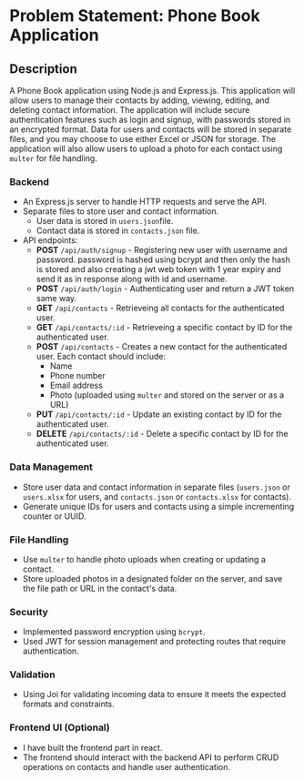# Problem Statement: Phone Book Application

## Description

A Phone Book application using Node.js and Express.js. This application will allow users to manage their contacts by adding, viewing, editing, and deleting contact information. The application will include secure authentication features such as login and signup, with passwords stored in an encrypted format. Data for users and contacts will be stored in separate files, and you may choose to use either Excel or JSON for storage. The application will also allow users to upload a photo for each contact using `multer` for file handling.

### Backend

- An Express.js server to handle HTTP requests and serve the API.
- Separate files to store user and contact information.
  - User data is stored in `users.json`file.
  - Contact data is stored in `contacts.json` file.
- API endpoints:
  - **POST** `/api/auth/signup` - Registering new user with username and password. password is hashed using bcrypt and then only the hash is stored and also creating a jwt web token with 1 year expiry and send it as in response along with id and username.
  - **POST** `/api/auth/login` - Authenticating user and return a JWT token same way.
  - **GET** `/api/contacts` - Retrieveing all contacts for the authenticated user.
  - **GET** `/api/contacts/:id` - Retrieveing a specific contact by ID for the authenticated user.
  - **POST** `/api/contacts` - Creates a new contact for the authenticated user. Each contact should include:
    - Name
    - Phone number
    - Email address
    - Photo (uploaded using `multer` and stored on the server or as a URL)
  - **PUT** `/api/contacts/:id` - Update an existing contact by ID for the authenticated user.
  - **DELETE** `/api/contacts/:id` - Delete a specific contact by ID for the authenticated user.

### Data Management

- Store user data and contact information in separate files (`users.json` or `users.xlsx` for users, and `contacts.json` or `contacts.xlsx` for contacts).
- Generate unique IDs for users and contacts using a simple incrementing counter or UUID.

### File Handling

- Use `multer` to handle photo uploads when creating or updating a contact.
- Store uploaded photos in a designated folder on the server, and save the file path or URL in the contact's data.

### Security

- Implemented password encryption using `bcrypt`.
- Used JWT for session management and protecting routes that require authentication.

### Validation

- Using Joi for validating incoming data to ensure it meets the expected formats and constraints.

### Frontend UI (Optional)

- I have built the frontend part in react.
- The frontend should interact with the backend API to perform CRUD operations on contacts and handle user authentication.
